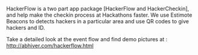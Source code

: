 HackerFlow is a two part app package [HackerFlow and HackerCheckin], and help make the checkin process at Hackathons faster. 
We use Estimote Beacons to detects hackers in a particular area and use QR codes to give hackers and ID. 

Take a detailed look at the event flow and find demo pictures at : http://abhiver.com/hackerflow.html